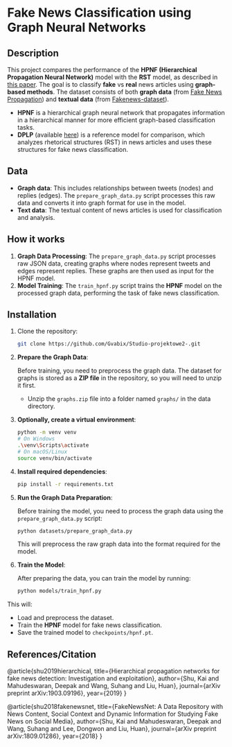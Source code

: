 # Fake News Classification using Graph Neural Networks

## Description

This project compares the performance of the **HPNF (Hierarchical Propagation Neural Network)** model with the **RST** model, as described in [this paper](https://arxiv.org/abs/1903.09196). The goal is to classify **fake** vs **real** news articles using **graph-based methods**. The dataset consists of both **graph data** (from [Fake News Propagation](https://github.com/mdepak/fake-news-propagation)) and **textual data** (from [Fakenews-dataset](https://github.com/mbzuai-nlp/Fakenews-dataset)).

- **HPNF** is a hierarchical graph neural network that propagates information in a hierarchical manner for more efficient graph-based classification tasks.
- **DPLP** (available [here](https://github.com/jiyfeng/DPLP)) is a reference model for comparison, which analyzes rhetorical structures (RST) in news articles and uses these structures for fake news classification.

## Data

- **Graph data**: This includes relationships between tweets (nodes) and replies (edges). The `prepare_graph_data.py` script processes this raw data and converts it into graph format for use in the model.
- **Text data**: The textual content of news articles is used for classification and analysis.

## How it works

1. **Graph Data Processing**: The `prepare_graph_data.py` script processes raw JSON data, creating graphs where nodes represent tweets and edges represent replies. These graphs are then used as input for the HPNF model.
2. **Model Training**: The `train_hpnf.py` script trains the **HPNF** model on the processed graph data, performing the task of fake news classification.

## Installation

1. Clone the repository:

   ```bash
   git clone https://github.com/Gvabix/Studio-projektowe2-.git
   ```

2. **Prepare the Graph Data**:
   
   Before training, you need to preprocess the graph data. The dataset for graphs is stored as a **ZIP file** in the repository, so you will need to unzip it first.

   - Unzip the `graphs.zip` file into a folder named `graphs/` in the data directory.

3. **Optionally, create a virtual environment**:

   ```bash
   python -m venv venv
   # On Windows
   .\venv\Scripts\activate
   # On macOS/Linux
   source venv/bin/activate
   ```

4. **Install required dependencies**:

   ```bash
   pip install -r requirements.txt
   ```

5. **Run the Graph Data Preparation**:

   Before training the model, you need to process the graph data using the `prepare_graph_data.py` script:

   ```bash
   python datasets/prepare_graph_data.py
   ```

   This will preprocess the raw graph data into the format required for the model.

6. **Train the Model**:

   After preparing the data, you can train the model by running:

   ```bash
   python models/train_hpnf.py
   ```

This will:
- Load and preprocess the dataset.
- Train the **HPNF** model for fake news classification.
- Save the trained model to `checkpoints/hpnf.pt`.


## References/Citation
@article{shu2019hierarchical, title={Hierarchical propagation networks for fake news detection: Investigation and exploitation}, author={Shu, Kai and Mahudeswaran, Deepak and Wang, Suhang and Liu, Huan}, journal={arXiv preprint arXiv:1903.09196}, year={2019} }

@article{shu2018fakenewsnet, title={FakeNewsNet: A Data Repository with News Content, Social Context and Dynamic Information for Studying Fake News on Social Media}, author={Shu, Kai and  Mahudeswaran, Deepak and Wang, Suhang and Lee, Dongwon and Liu, Huan}, journal={arXiv preprint arXiv:1809.01286}, year={2018} }
